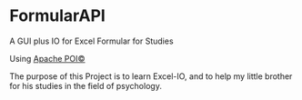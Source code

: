 # FormularAPI
A GUI plus IO for Excel Formular for Studies

Using [Apache POI&copy;](https://poi.apache.org/)

The purpose of this Project is to learn Excel-IO,
and to help my little brother for his studies in the field of psychology.   
